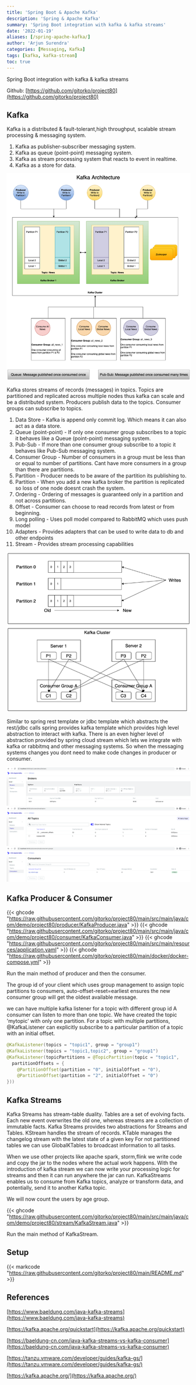 ```yaml
---
title: 'Spring Boot & Apache Kafka'
description: 'Spring & Apache Kafka'
summary: 'Spring Boot integration with kafka & kafka streams'
date: '2022-01-19'
aliases: [/spring-apache-kafka/]
author: 'Arjun Surendra'
categories: [Messaging, Kafka]
tags: [kafka, kafka-stream]
toc: true
---
```


Spring Boot integration with kafka & kafka streams

Github: [https://github.com/gitorko/project80](https://github.com/gitorko/project80)

## Kafka

Kafka is a distributed & fault-tolerant,high throughput, scalable stream processing & messaging system.

1. Kafka as publisher-subscriber messaging system.
2. Kafka as queue (point-point) messaging system.
3. Kafka as stream processing system that reacts to event in realtime.
4. Kafka as a store for data.

![](img01.png)

Kafka stores streams of records (messages) in topics. Topics are partitioned and replicated across multiple nodes thus kafka can scale and be a distributed system.
Producers publish data to the topics. Consumer groups can subscribe to topics.

1. Data Store - Kafka is append only commit log. Which means it can also act as a data store.
2. Queue (point-point) - If only one consumer group subscribes to a topic it behaves like a Queue (point-point) messaging system.
3. Pub-Sub - If more than one consumer group subscribe to a topic it behaves like Pub-Sub messaging system.
4. Consumer Group - Number of consumers in a group must be less than or equal to number of partitions. Cant have more consumers in a group than there are partitions.
5. Partition - Producer needs to be aware of the partition its publishing to.
6. Partition - When you add a new kafka broker the partition is replicated so loss of one node doesnt crash the system.
7. Ordering - Ordering of messages is guaranteed only in a partition and not across partitions.
8. Offset - Consumer can choose to read records from latest or from beginning.
9. Long polling - Uses poll model compared to RabbitMQ which uses push model
10. Adapters - Provides adapters that can be used to write data to db and other endpoints
11. Stream - Provides stream processing capabilities 

![](img02.png)

Similar to spring rest template or jdbc template which abstracts the rest/jdbc calls spring provides kafka template which provides high level abstraction to interact with kafka. 
There is an even higher level of abstraction provided by spring cloud stream which lets we integrate with kafka or rabbitmq and other messaging systems. So when the messaging systems changes you dont need to make code changes in producer or consumer.

![](img03.png)
![](img04.png)
![](img05.png)

## Kafka Producer & Consumer

{{< ghcode "https://raw.githubusercontent.com/gitorko/project80/main/src/main/java/com/demo/project80/producer/KafkaProducer.java" >}}
{{< ghcode "https://raw.githubusercontent.com/gitorko/project80/main/src/main/java/com/demo/project80/consumer/KafkaConsumer.java" >}}
{{< ghcode "https://raw.githubusercontent.com/gitorko/project80/main/src/main/resources/application.yaml" >}}
{{< ghcode "https://raw.githubusercontent.com/gitorko/project80/main/docker/docker-compose.yml" >}}

Run the main method of producer and then the consumer.

The group id of your client which uses group management to assign topic partitions to consumers, auto-offset-reset=earliest ensures the new consumer group will get the oldest available message. 

we can have multiple kafka listener for a topic with different group id
A consumer can listen to more than one topic. We have created the topic 'mytopic' with only one partition. 
For a topic with multiple partitions, @KafkaListener can explicitly subscribe to a particular partition of a topic with an initial offset.

```java
@KafkaListener(topics = "topic1", group = "group1")
@KafkaListener(topics = "topic1,topic2", group = "group1")
@KafkaListener(topicPartitions = @TopicPartition(topic = "topic1",
  partitionOffsets = {
    @PartitionOffset(partition = "0", initialOffset = "0"), 
    @PartitionOffset(partition = "2", initialOffset = "0")
}))
```

## Kafka Streams

Kafka Streams has stream-table duality. Tables are a set of evolving facts. Each new event overwrites the old one, whereas streams are a collection of immutable facts. Kafka Streams provides two abstractions for Streams and Tables. KStream handles the stream of records. KTable manages the changelog stream with the latest state of a given key
For not partitioned tables we can use GlobalKTables to broadcast information to all tasks.

When we use other projects like apache spark, storm,flink we write code and copy the jar to the nodes where the actual work happens. With the introduction of kafka stream we can now write your processing logic for streams and then it can run anywhere the jar can run. 
KafkaStreams enables us to consume from Kafka topics, analyze or transform data, and potentially, send it to another Kafka topic.

We will now count the users by age group.

{{< ghcode "https://raw.githubusercontent.com/gitorko/project80/main/src/main/java/com/demo/project80/stream/KafkaStream.java" >}}

Run the main method of KafkaStream.

## Setup

{{< markcode "https://raw.githubusercontent.com/gitorko/project80/main/README.md" >}}

## References

[https://www.baeldung.com/java-kafka-streams](https://www.baeldung.com/java-kafka-streams)

[https://kafka.apache.org/quickstart](https://kafka.apache.org/quickstart)

[https://baeldung-cn.com/java-kafka-streams-vs-kafka-consumer](https://baeldung-cn.com/java-kafka-streams-vs-kafka-consumer)

[https://tanzu.vmware.com/developer/guides/kafka-gs/](https://tanzu.vmware.com/developer/guides/kafka-gs/)

[https://kafka.apache.org/](https://kafka.apache.org/)
